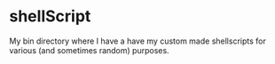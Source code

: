 # shellScript

My bin directory where I have a have my custom made shellscripts for various (and sometimes random) purposes.

